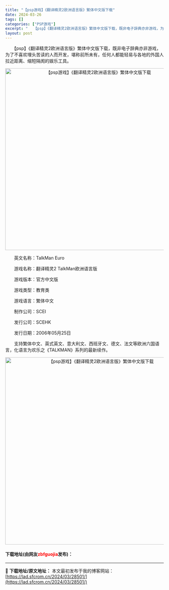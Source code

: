 ```yaml
---
title: "【psp游戏】《翻译精灵2欧洲语言版》繁体中文版下载"
date: 2024-03-26
tags: []
categories: ["PSP游戏"]
excerpt: "　　【psp】《翻译精灵2欧洲语言版》繁体中文版下载，既非电子辞典亦非游戏，为了不喜欢埋头苦读的人而开发，堪称前所未有，任何人都能轻易与各地的外国人拉近距离、缩短隔阂的娱乐工具。 　　英文名称：TalkMan Euro 　　游戏名称：翻译精灵2 TalkMan欧洲语言版 　　游戏版本：官方中文版 　&hellip;"
layout: post
---
```


 <p>　　【psp】《翻译精灵2欧洲语言版》繁体中文版下载，既非电子辞典亦非游戏，为了不喜欢埋头苦读的人而开发，堪称前所未有，任何人都能轻易与各地的外国人拉近距离、缩短隔阂的娱乐工具。</p> <p align="center"><img align="" border="0" src="https://lad.sfcrom.cn/wp-content/uploads/2024/03/20240325_6601aaed1b1c0.png" width="577" alt="【psp游戏】《翻译精灵2欧洲语言版》繁体中文版下载" /></p> <p>　　英文名称：TalkMan Euro</p> <p>　　游戏名称：翻译精灵2 TalkMan欧洲语言版</p> <p>　　游戏版本：官方中文版</p> <p>　　游戏类型：教育类</p> <p>　　游戏语言：繁体中文</p> <p>　　制作公司：SCEI</p> <p>　　发行公司：SCEHK</p> <p>　　发行日期：2006年05月25日</p> <p>　　支持繁体中文、英式英文、意大利文、西班牙文、德文、法文等欧洲六国语言，化语言为欢乐之《TALKMAN》系列的最新续作。</p> <p align="center"><img align="" border="0" src="https://lad.sfcrom.cn/wp-content/uploads/2024/03/20240325_6601aaeddc59d.png" width="594" alt="【psp游戏】《翻译精灵2欧洲语言版》繁体中文版下载" /></p> <p><h4>下载地址(由网友<font color="red">zbfguojia</font>发布)：</h4></p> 

---
📖 **下载地址/原文地址：** 本文最初发布于我的博客网站：[https://lad.sfcrom.cn/2024/03/28501/](https://lad.sfcrom.cn/2024/03/28501/)

